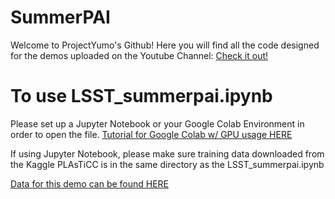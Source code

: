 # SummerPAI
Welcome to ProjectYumo's Github! Here you will find all the code designed for the demos uploaded on the Youtube Channel:
[Check it out!](https://www.youtube.com/channel/UC2Z4Egnb78HCvSzPKrrRCWQ)
# To use LSST_summerpai.ipynb
Please set up a Jupyter Notebook or your Google Colab Environment in order to open the file. 
[Tutorial for Google Colab w/ GPU usage HERE](https://youtu.be/zg_AXwVTOYA)

If using Jupyter Notebook, please make sure training data downloaded from the Kaggle PLAsTiCC is in the same directory as the LSST_summerpai.ipynb

[Data for this demo can be found HERE](https://www.kaggle.com/c/PLAsTiCC-2018)
